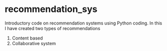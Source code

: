 # recommendation_sys

Introductory code on recommendation systems using Python coding. In this I have created two types of recommendations

1. Content based
2. Collaborative system
